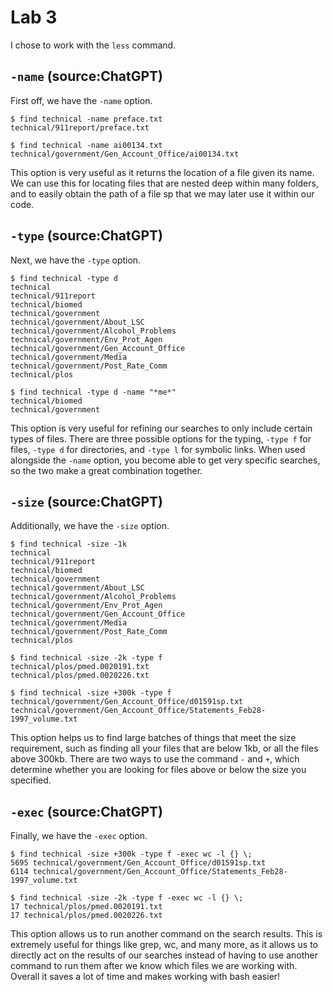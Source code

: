 # Lab 3  
I chose to work with the `less` command.  
## `-name` (source:ChatGPT)  
First off, we have the `-name` option.  
~~~
$ find technical -name preface.txt
technical/911report/preface.txt
~~~
~~~
$ find technical -name ai00134.txt
technical/government/Gen_Account_Office/ai00134.txt
~~~
This option is very useful as it returns the location of a file given its name. We can use this for locating files that are nested deep within many folders, and to easily obtain the path of a file sp that we may later use it within our code.  
## `-type` (source:ChatGPT)  
Next, we have the `-type` option.  
~~~
$ find technical -type d
technical
technical/911report
technical/biomed
technical/government
technical/government/About_LSC
technical/government/Alcohol_Problems
technical/government/Env_Prot_Agen
technical/government/Gen_Account_Office
technical/government/Media
technical/government/Post_Rate_Comm
technical/plos
~~~
~~~
$ find technical -type d -name "*me*"
technical/biomed
technical/government
~~~
This option is very useful for refining our searches to only include certain types of files. There are three possible options for the typing, `-type f` for files, `-type d` for directories, and `-type l` for symbolic links. When used alongside the `-name` option, you become able to get very specific searches, so the two make a great combination together.  
## `-size` (source:ChatGPT)  
Additionally, we have the `-size` option.
~~~
$ find technical -size -1k
technical
technical/911report
technical/biomed
technical/government
technical/government/About_LSC
technical/government/Alcohol_Problems
technical/government/Env_Prot_Agen
technical/government/Gen_Account_Office
technical/government/Media
technical/government/Post_Rate_Comm
technical/plos
~~~
~~~
$ find technical -size -2k -type f
technical/plos/pmed.0020191.txt
technical/plos/pmed.0020226.txt
~~~
~~~
$ find technical -size +300k -type f
technical/government/Gen_Account_Office/d01591sp.txt
technical/government/Gen_Account_Office/Statements_Feb28-1997_volume.txt
~~~
This option helps us to find large batches of things that meet the size requirement, such as finding all your files that are below 1kb, or all the files above 300kb. There are two ways to use the command `-` and `+`, which determine whether you are looking for files above or below the size you specified.  
## `-exec` (source:ChatGPT)  
Finally, we have the `-exec` option.
~~~
$ find technical -size +300k -type f -exec wc -l {} \;
5695 technical/government/Gen_Account_Office/d01591sp.txt
6114 technical/government/Gen_Account_Office/Statements_Feb28-1997_volume.txt
~~~
~~~
$ find technical -size -2k -type f -exec wc -l {} \;
17 technical/plos/pmed.0020191.txt
17 technical/plos/pmed.0020226.txt
~~~
This option allows us to run another command on the search results. This is extremely useful for things like grep, wc, and many more, as it allows us to directly act on the results of our searches instead of having to use another command to run them after we know which files we are working with. Overall it saves a lot of time and makes working with bash easier!
